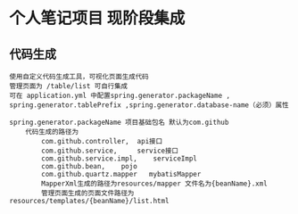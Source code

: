 # 个人笔记项目 现阶段集成 
## 代码生成
    使用自定义代码生成工具，可视化页面生成代码
    管理页面为 /table/list 可自行集成
    可在 application.yml 中配置spring.generator.packageName ,
    spring.generator.tablePrefix ,spring.generator.database-name（必须）属性

    spring.generator.packageName 项目基础包名 默认为com.github
        代码生成的路径为    
            com.github.controller,  api接口
            com.github.service,     service接口
            com.github.service.impl,    serviceImpl
            com.github.bean,    pojo
            com.github.quartz.mapper   mybatisMapper
            MapperXml生成的路径为resources/mapper 文件名为{beanName}.xml
            管理页面生成的页面文件路径为resources/templates/{beanName}/list.html